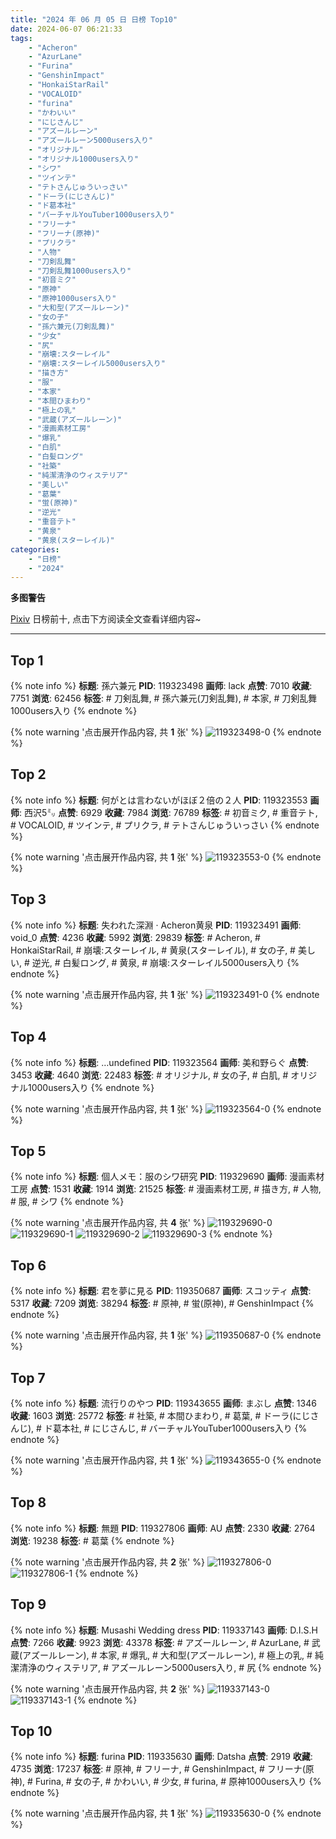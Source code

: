 ```yaml
---
title: "2024 年 06 月 05 日 日榜 Top10"
date: 2024-06-07 06:21:33
tags:
    - "Acheron"
    - "AzurLane"
    - "Furina"
    - "GenshinImpact"
    - "HonkaiStarRail"
    - "VOCALOID"
    - "furina"
    - "かわいい"
    - "にじさんじ"
    - "アズールレーン"
    - "アズールレーン5000users入り"
    - "オリジナル"
    - "オリジナル1000users入り"
    - "シワ"
    - "ツインテ"
    - "テトさんじゅういっさい"
    - "ドーラ(にじさんじ)"
    - "ド葛本社"
    - "バーチャルYouTuber1000users入り"
    - "フリーナ"
    - "フリーナ(原神)"
    - "プリクラ"
    - "人物"
    - "刀剣乱舞"
    - "刀剣乱舞1000users入り"
    - "初音ミク"
    - "原神"
    - "原神1000users入り"
    - "大和型(アズールレーン)"
    - "女の子"
    - "孫六兼元(刀剣乱舞)"
    - "少女"
    - "尻"
    - "崩壊:スターレイル"
    - "崩壊:スターレイル5000users入り"
    - "描き方"
    - "服"
    - "本家"
    - "本間ひまわり"
    - "極上の乳"
    - "武蔵(アズールレーン)"
    - "漫画素材工房"
    - "爆乳"
    - "白肌"
    - "白髪ロング"
    - "社築"
    - "純潔清浄のウィステリア"
    - "美しい"
    - "葛葉"
    - "蛍(原神)"
    - "逆光"
    - "重音テト"
    - "黄泉"
    - "黄泉(スターレイル)"
categories:
    - "日榜"
    - "2024"
---
```


<i class="fa fa-triangle-exclamation"></i>**多图警告**<i class="fa fa-triangle-exclamation"></i>

[Pixiv](https://www.pixiv.net/) 日榜前十, 点击下方阅读全文查看详细内容~

<!-- more -->

---

## Top 1

{% note info %}
**标题**: 孫六兼元
**PID**: 119323498 **画师**: lack
**点赞**: 7010 **收藏**: 7751 **浏览**: 62456
**标签**: # 刀剣乱舞, # 孫六兼元(刀剣乱舞), # 本家, # 刀剣乱舞1000users入り
{% endnote %}

{% note warning '点击展开作品内容, 共 **1** 张' %}
![119323498-0](https://i.pixiv.re/img-original/img/2024/06/04/00/00/22/119323498_p0.png)
{% endnote %}

## Top 2

{% note info %}
**标题**: 何がとは言わないがほぼ２倍の２人
**PID**: 119323553 **画师**: 西沢5㍉
**点赞**: 6929 **收藏**: 7984 **浏览**: 76789
**标签**: # 初音ミク, # 重音テト, # VOCALOID, # ツインテ, # プリクラ, # テトさんじゅういっさい
{% endnote %}

{% note warning '点击展开作品内容, 共 **1** 张' %}
![119323553-0](https://i.pixiv.re/img-original/img/2024/06/04/00/00/38/119323553_p0.jpg)
{% endnote %}

## Top 3

{% note info %}
**标题**: 失われた深淵 · Acheron黄泉
**PID**: 119323491 **画师**: void_0
**点赞**: 4236 **收藏**: 5992 **浏览**: 29839
**标签**: # Acheron, # HonkaiStarRail, # 崩壊:スターレイル, # 黄泉(スターレイル), # 女の子, # 美しい, # 逆光, # 白髪ロング, # 黄泉, # 崩壊:スターレイル5000users入り
{% endnote %}

{% note warning '点击展开作品内容, 共 **1** 张' %}
![119323491-0](https://i.pixiv.re/img-original/img/2024/06/04/00/00/21/119323491_p0.jpg)
{% endnote %}

## Top 4

{% note info %}
**标题**: …undefined
**PID**: 119323564 **画师**: 美和野らぐ
**点赞**: 3453 **收藏**: 4640 **浏览**: 22483
**标签**: # オリジナル, # 女の子, # 白肌, # オリジナル1000users入り
{% endnote %}

{% note warning '点击展开作品内容, 共 **1** 张' %}
![119323564-0](https://i.pixiv.re/img-original/img/2024/06/04/00/00/41/119323564_p0.png)
{% endnote %}

## Top 5

{% note info %}
**标题**: 個人メモ：服のシワ研究
**PID**: 119329690 **画师**: 漫画素材工房
**点赞**: 1531 **收藏**: 1914 **浏览**: 21525
**标签**: # 漫画素材工房, # 描き方, # 人物, # 服, # シワ
{% endnote %}

{% note warning '点击展开作品内容, 共 **4** 张' %}
![119329690-0](https://i.pixiv.re/img-original/img/2024/06/04/06/00/10/119329690_p0.jpg)
![119329690-1](https://i.pixiv.re/img-original/img/2024/06/04/06/00/10/119329690_p1.jpg)
![119329690-2](https://i.pixiv.re/img-original/img/2024/06/04/06/00/10/119329690_p2.jpg)
![119329690-3](https://i.pixiv.re/img-original/img/2024/06/04/06/00/10/119329690_p3.jpg)
{% endnote %}

## Top 6

{% note info %}
**标题**: 君を夢に見る
**PID**: 119350687 **画师**: スコッティ
**点赞**: 5317 **收藏**: 7209 **浏览**: 38294
**标签**: # 原神, # 蛍(原神), # GenshinImpact
{% endnote %}

{% note warning '点击展开作品内容, 共 **1** 张' %}
![119350687-0](https://i.pixiv.re/img-original/img/2024/06/05/00/00/27/119350687_p0.jpg)
{% endnote %}

## Top 7

{% note info %}
**标题**: 流行りのやつ
**PID**: 119343655 **画师**: まぶし
**点赞**: 1346 **收藏**: 1603 **浏览**: 25772
**标签**: # 社築, # 本間ひまわり, # 葛葉, # ドーラ(にじさんじ), # ド葛本社, # にじさんじ, # バーチャルYouTuber1000users入り
{% endnote %}

{% note warning '点击展开作品内容, 共 **1** 张' %}
![119343655-0](https://i.pixiv.re/img-original/img/2024/06/04/20/25/15/119343655_p0.jpg)
{% endnote %}

## Top 8

{% note info %}
**标题**: 無題
**PID**: 119327806 **画师**: AU
**点赞**: 2330 **收藏**: 2764 **浏览**: 19238
**标签**: # 葛葉
{% endnote %}

{% note warning '点击展开作品内容, 共 **2** 张' %}
![119327806-0](https://i.pixiv.re/img-original/img/2024/06/04/03/03/43/119327806_p0.png)
![119327806-1](https://i.pixiv.re/img-original/img/2024/06/04/03/03/43/119327806_p1.png)
{% endnote %}

## Top 9

{% note info %}
**标题**: Musashi Wedding dress
**PID**: 119337143 **画师**: D.I.S.H
**点赞**: 7266 **收藏**: 9923 **浏览**: 43378
**标签**: # アズールレーン, # AzurLane, # 武蔵(アズールレーン), # 本家, # 爆乳, # 大和型(アズールレーン), # 極上の乳, # 純潔清浄のウィステリア, # アズールレーン5000users入り, # 尻
{% endnote %}

{% note warning '点击展开作品内容, 共 **2** 张' %}
![119337143-0](https://i.pixiv.re/img-original/img/2024/06/04/15/11/22/119337143_p0.png)
![119337143-1](https://i.pixiv.re/img-original/img/2024/06/04/15/11/22/119337143_p1.png)
{% endnote %}

## Top 10

{% note info %}
**标题**: furina
**PID**: 119335630 **画师**: Datsha
**点赞**: 2919 **收藏**: 4735 **浏览**: 17237
**标签**: # 原神, # フリーナ, # GenshinImpact, # フリーナ(原神), # Furina, # 女の子, # かわいい, # 少女, # furina, # 原神1000users入り
{% endnote %}

{% note warning '点击展开作品内容, 共 **1** 张' %}
![119335630-0](https://i.pixiv.re/img-original/img/2024/06/04/13/21/15/119335630_p0.png)
{% endnote %}
